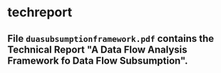 # techreport

## File ```duasubsumptionframework.pdf``` contains the Technical Report "A Data Flow Analysis Framework fo Data Flow Subsumption".

